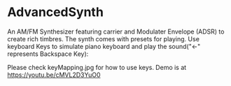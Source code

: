 # AdvancedSynth
An AM/FM Synthesizer featuring carrier and Modulater Envelope (ADSR) to create rich timbres. The synth comes with presets for playing.
Use keyboard Keys to simulate piano keyboard and play the sound("<-" represents Backspace Key):  
  
Please check keyMapping.jpg for how to use keys. Demo is at https://youtu.be/cMVL2D3YuO0

